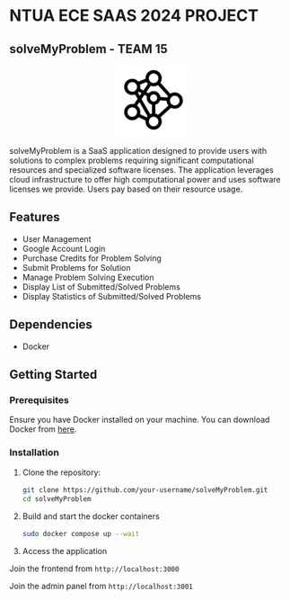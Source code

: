 # NTUA ECE SAAS 2024 PROJECT
  
## solveMyProblem - TEAM 15

<p align="center">
  <img src="frontend/public/assets/images/logo.svg" width="25%"/>
</p>

solveMyProblem is a SaaS application designed to provide users with solutions to complex problems requiring significant computational resources and specialized software licenses. The application leverages cloud infrastructure to offer high computational power and uses software licenses we provide. Users pay based on their resource usage.

## Features

- User Management
- Google Account Login
- Purchase Credits for Problem Solving
- Submit Problems for Solution
- Manage Problem Solving Execution
- Display List of Submitted/Solved Problems
- Display Statistics of Submitted/Solved Problems

## Dependencies

- Docker

## Getting Started

### Prerequisites

Ensure you have Docker installed on your machine. You can download Docker from [here](https://www.docker.com/products/docker-desktop).

### Installation

1. Clone the repository:
   ```bash
   git clone https://github.com/your-username/solveMyProblem.git
   cd solveMyProblem
   
2. Build and start the docker containers
   ```bash
   sudo docker compose up --wait
   
3. Access the application

Join the frontend from `http://localhost:3000`

Join the admin panel from `http://localhost:3001`

